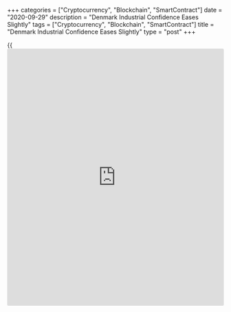 +++
categories = ["Cryptocurrency", "Blockchain", "SmartContract"]
date = "2020-09-29"
description = "Denmark Industrial Confidence Eases Slightly"
tags = ["Cryptocurrency", "Blockchain", "SmartContract"]
title = "Denmark Industrial Confidence Eases Slightly"
type = "post"
+++

{{<iframe id="large-banner" src="https://www.bounty.group/#slide=20.0" width="100%" height="600" scrolling="no" style="border: 0px solid rgb(216, 221, 230); border-radius: 3px;">}}

Denmark's industrial confidence weakened slightly in September after a
strong improvement in the previous month, survey data from Statistics
Denmark showed on Tuesday.  
  
The industrial confidence index slid to -11 from -10 in August.
Production expectations and the assessment on the finished goods stocks
increased, while the view on order backlogs weakened sharply.  
  
Morale improved in construction and retail, but weakened in the services
sector, the survey showed.  
  
The overall [business][1] confidence indicator climbed to 87.4 from 84.8
in the previous month.  
  
The statistical office noted that around 75 percent of the survey
responses were collected before September 10 when the government
intensified measures to battle the [coronavirus][2] or Covid19 pandemic.

For comments and feedback [contact](https://www.playgroundfx.com/contact/): editorial@rtt[news](https://www.letsplayfx.com/blog/forex-news-website/).com

[Economic News][3]

 **What parts of the world are seeing the best (and worst) economic
performances lately? Click[here][4] to check out our [Econ Scorecard][4]
and find out! See up-to-the-moment [ranking](https://www.playgroundfx.com/blog/crypto-exchange-ranking/)s for the best and worst
performers in [GDP][5], [unemployment rate][6], [inflation][7] and much
more.**

   1. www.rtt[news](https://www.letsplayfx.com/blog/forex-news-website/).com/Content/Business.aspx
   2. www.rtt[news](https://www.letsplayfx.com/blog/forex-news-website/).com/list/coronavirus.aspx
   3. www.rtt[news](https://www.letsplayfx.com/blog/forex-news-website/).com/Content/EconomicNews.aspx
   4. www.rtt[news](https://www.letsplayfx.com/blog/forex-news-website/).com/economic-scorecard/world-rank/unemployment-rate/highest-performance.aspx
   5. www.rtt[news](https://www.letsplayfx.com/blog/forex-news-website/).com/economic-scorecard/world-rank/GDP/highest-performance.aspx
   6. www.rtt[news](https://www.letsplayfx.com/blog/forex-news-website/).com/economic-scorecard/world-rank/unemployment-rate/lowest-performance.aspx
   7. www.rtt[news](https://www.letsplayfx.com/blog/forex-news-website/).com/economic-scorecard/world-rank/CPI/highest-performance.aspx